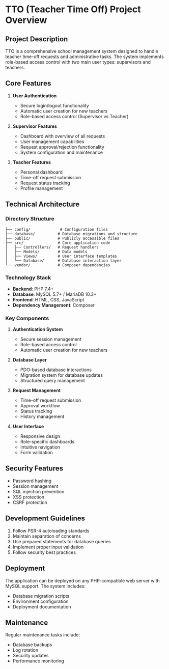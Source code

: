 # TTO (Teacher Time Off) Project Overview

## Project Description
TTO is a comprehensive school management system designed to handle teacher time-off requests and administrative tasks. The system implements role-based access control with two main user types: supervisors and teachers.

## Core Features
1. **User Authentication**
   - Secure login/logout functionality
   - Automatic user creation for new teachers
   - Role-based access control (Supervisor vs Teacher)

2. **Supervisor Features**
   - Dashboard with overview of all requests
   - User management capabilities
   - Request approval/rejection functionality
   - System configuration and maintenance

3. **Teacher Features**
   - Personal dashboard
   - Time-off request submission
   - Request status tracking
   - Profile management

## Technical Architecture

### Directory Structure
```
├── config/             # Configuration files
├── database/          # Database migrations and structure
├── public/            # Publicly accessible files
├── src/               # Core application code
│   ├── Controllers/   # Request handlers
│   ├── Models/        # Data models
│   ├── Views/         # User interface templates
│   └── Database/      # Database interaction layer
└── vendor/            # Composer dependencies
```

### Technology Stack
- **Backend**: PHP 7.4+
- **Database**: MySQL 5.7+ / MariaDB 10.3+
- **Frontend**: HTML, CSS, JavaScript
- **Dependency Management**: Composer

### Key Components

1. **Authentication System**
   - Secure session management
   - Role-based access control
   - Automatic user creation for new teachers

2. **Database Layer**
   - PDO-based database interactions
   - Migration system for database updates
   - Structured query management

3. **Request Management**
   - Time-off request submission
   - Approval workflow
   - Status tracking
   - History management

4. **User Interface**
   - Responsive design
   - Role-specific dashboards
   - Intuitive navigation
   - Form validation

## Security Features
- Password hashing
- Session management
- SQL injection prevention
- XSS protection
- CSRF protection

## Development Guidelines
1. Follow PSR-4 autoloading standards
2. Maintain separation of concerns
3. Use prepared statements for database queries
4. Implement proper input validation
5. Follow security best practices

## Deployment
The application can be deployed on any PHP-compatible web server with MySQL support. The system includes:
- Database migration scripts
- Environment configuration
- Deployment documentation

## Maintenance
Regular maintenance tasks include:
- Database backups
- Log rotation
- Security updates
- Performance monitoring 